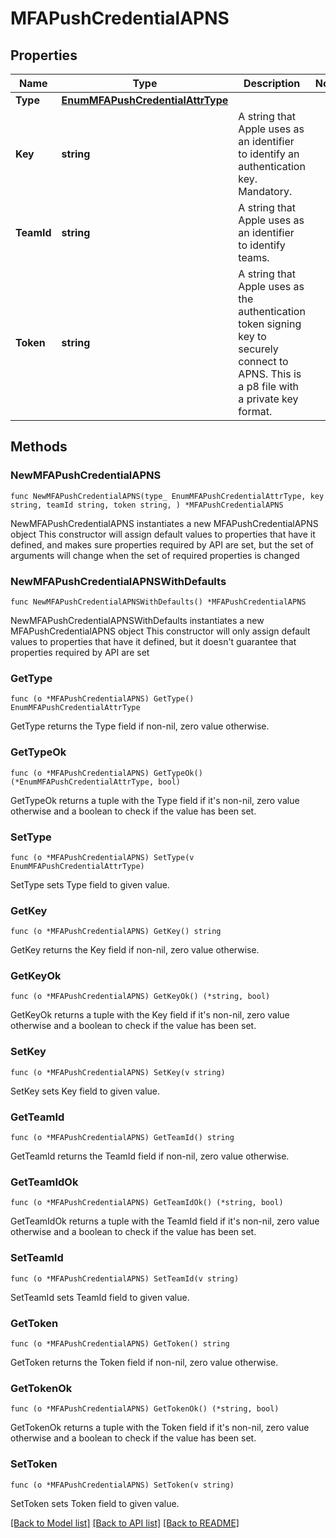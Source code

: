 # MFAPushCredentialAPNS

## Properties

Name | Type | Description | Notes
------------ | ------------- | ------------- | -------------
**Type** | [**EnumMFAPushCredentialAttrType**](EnumMFAPushCredentialAttrType.md) |  | 
**Key** | **string** | A string that Apple uses as an identifier to identify an authentication key.  Mandatory. | 
**TeamId** | **string** | A string that Apple uses as an identifier to identify teams. | 
**Token** | **string** | A string that Apple uses as the authentication token signing key to securely connect to APNS. This is a p8 file with a private key format. | 

## Methods

### NewMFAPushCredentialAPNS

`func NewMFAPushCredentialAPNS(type_ EnumMFAPushCredentialAttrType, key string, teamId string, token string, ) *MFAPushCredentialAPNS`

NewMFAPushCredentialAPNS instantiates a new MFAPushCredentialAPNS object
This constructor will assign default values to properties that have it defined,
and makes sure properties required by API are set, but the set of arguments
will change when the set of required properties is changed

### NewMFAPushCredentialAPNSWithDefaults

`func NewMFAPushCredentialAPNSWithDefaults() *MFAPushCredentialAPNS`

NewMFAPushCredentialAPNSWithDefaults instantiates a new MFAPushCredentialAPNS object
This constructor will only assign default values to properties that have it defined,
but it doesn't guarantee that properties required by API are set

### GetType

`func (o *MFAPushCredentialAPNS) GetType() EnumMFAPushCredentialAttrType`

GetType returns the Type field if non-nil, zero value otherwise.

### GetTypeOk

`func (o *MFAPushCredentialAPNS) GetTypeOk() (*EnumMFAPushCredentialAttrType, bool)`

GetTypeOk returns a tuple with the Type field if it's non-nil, zero value otherwise
and a boolean to check if the value has been set.

### SetType

`func (o *MFAPushCredentialAPNS) SetType(v EnumMFAPushCredentialAttrType)`

SetType sets Type field to given value.


### GetKey

`func (o *MFAPushCredentialAPNS) GetKey() string`

GetKey returns the Key field if non-nil, zero value otherwise.

### GetKeyOk

`func (o *MFAPushCredentialAPNS) GetKeyOk() (*string, bool)`

GetKeyOk returns a tuple with the Key field if it's non-nil, zero value otherwise
and a boolean to check if the value has been set.

### SetKey

`func (o *MFAPushCredentialAPNS) SetKey(v string)`

SetKey sets Key field to given value.


### GetTeamId

`func (o *MFAPushCredentialAPNS) GetTeamId() string`

GetTeamId returns the TeamId field if non-nil, zero value otherwise.

### GetTeamIdOk

`func (o *MFAPushCredentialAPNS) GetTeamIdOk() (*string, bool)`

GetTeamIdOk returns a tuple with the TeamId field if it's non-nil, zero value otherwise
and a boolean to check if the value has been set.

### SetTeamId

`func (o *MFAPushCredentialAPNS) SetTeamId(v string)`

SetTeamId sets TeamId field to given value.


### GetToken

`func (o *MFAPushCredentialAPNS) GetToken() string`

GetToken returns the Token field if non-nil, zero value otherwise.

### GetTokenOk

`func (o *MFAPushCredentialAPNS) GetTokenOk() (*string, bool)`

GetTokenOk returns a tuple with the Token field if it's non-nil, zero value otherwise
and a boolean to check if the value has been set.

### SetToken

`func (o *MFAPushCredentialAPNS) SetToken(v string)`

SetToken sets Token field to given value.



[[Back to Model list]](../README.md#documentation-for-models) [[Back to API list]](../README.md#documentation-for-api-endpoints) [[Back to README]](../README.md)


